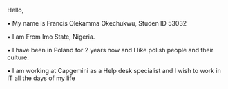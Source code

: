 Hello, 

• My name is Francis Olekamma Okechukwu, Studen ID 53032

• I am From Imo State, Nigeria.

• I have been in Poland for 2 years now and I like polish people and their culture.

• I am working at Capgemini as a Help desk specialist and I wish to work in IT all the days of my life
